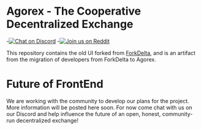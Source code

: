 # Agorex - The Cooperative Decentralized Exchange
-[![Chat on Discord](https://img.shields.io/badge/chat-on%20discord-7289da.svg)](https://discord.gg/GVuj6UY)
-[![Join us on Reddit](https://img.shields.io/badge/reddit-Agorex-red.svg)](https://www.reddit.com/r/Agorex/)

This repository contains the old UI forked from [ForkDelta](https://github.com/forkdelta), and is an artifact from the migration of developers from ForkDelta to Agorex.

# Future of FrontEnd
We are working with the community to develop our plans for the project. More information will be posted here soon. For now come chat with us on our Discord and help influence the future of an open, honest, community-run decentralized exchange!
